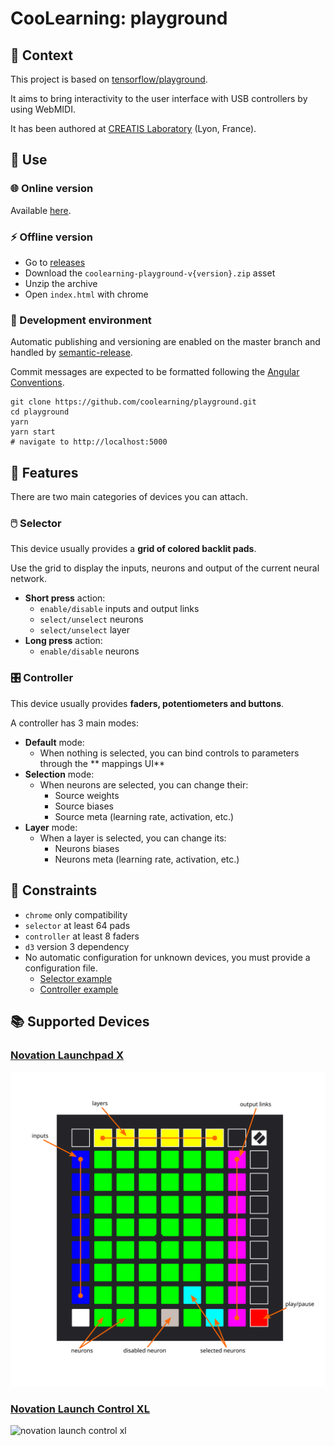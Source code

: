 # CooLearning: playground

## 📖 Context

This project is based on [tensorflow/playground](https://github.com/tensorflow/playground).

It aims to bring interactivity to the user interface with USB controllers by using WebMIDI.

It has been authored at [CREATIS Laboratory](https://www.creatis.insa-lyon.fr/site7/fr) (Lyon, France).

## 🚀 Use

### 🌐 Online version

Available [here](https://coolearning.github.io/playground).

### ⚡ Offline version

- Go to [releases](https://github.com/CooLearning/playground/releases)
- Download the `coolearning-playground-v{version}.zip` asset
- Unzip the archive
- Open `index.html` with chrome

### 🔨 Development environment

Automatic publishing and versioning are enabled on the master branch and handled
by [semantic-release](https://github.com/semantic-release/semantic-release).

Commit messages are expected to be formatted following
the [Angular Conventions](https://github.com/angular/angular.js/blob/master/DEVELOPERS.md#-git-commit-guidelines).

```shell
git clone https://github.com/coolearning/playground.git
cd playground
yarn
yarn start
# navigate to http://localhost:5000
```

## 💫 Features

There are two main categories of devices you can attach.

### 🖱️ Selector

This device usually provides a **grid of colored backlit pads**.

Use the grid to display the inputs, neurons and output of the current neural network.

- **Short press** action:
  - `enable/disable` inputs and output links
  - `select/unselect` neurons
  - `select/unselect` layer
- **Long press** action:
  - `enable/disable` neurons

### 🎛️ Controller

This device usually provides **faders, potentiometers and buttons**.

A controller has 3 main modes:

- **Default** mode:
  - When nothing is selected, you can bind controls to parameters through the **
    mappings UI**
- **Selection** mode:
  - When neurons are selected, you can change their:
    - Source weights
    - Source biases
    - Source meta (learning rate, activation, etc.)
- **Layer** mode:
  - When a layer is selected, you can change its:
    - Neurons biases
    - Neurons meta (learning rate, activation, etc.)

## 🧶 Constraints

- `chrome` only compatibility
- `selector` at least 64 pads
- `controller` at least 8 faders
- `d3` version 3 dependency
- No automatic configuration for unknown devices, you must provide a configuration file.
  - [Selector example](src/app/devices/known-devices/novation-launchpad-x.ts)
  - [Controller example](src/app/devices/known-devices/novation-launch-control-xl.ts)

## 📚 Supported Devices

### [Novation Launchpad X](https://novationmusic.com/en/launch/launchpad-x)

![](assets/known-devices-drawings/novation-launchpad-x-drawing.svg)

### [Novation Launch Control XL](https://novationmusic.com/en/launch/launch-control-xl)

<img alt="novation launch control xl" width="200px" src="https://novationmusic.com/sites/novation/files/LCXL-overhead-1067-1062.png">
